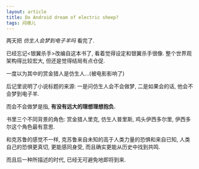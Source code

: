 ```yaml
---
layout: article
title: Do Android dream of electric sheep?
tags: 闷墩儿
---
```


两天把 *仿生人会梦到电子羊吗* 看完了.

 <!--more-->

已经忘记<银翼杀手>改编自这本书了, 看着觉得设定和银翼杀手很像. 整个世界观架构得比较宏大, 但还是觉得结局有点仓促.

一度以为其中的赏金猎人是仿生人...(被电影影响了)

后记里说明了小说标题的来源: 一是问仿生人会不会做梦, 二是如果会的话, 他会不会梦到电子羊.

而会不会做梦是指, **有没有远大的理想理想抱负.**

书里三个不同背景的角色: 赏金猎人里克, 仿生人普里斯, 鸡头伊西多尔里, 伊西多尔这个角色最有意思. 

和克苏鲁的感觉不一样, 克苏鲁来自未知的高于人类力量的恐惧和来自已知, 人类自己的恐惧更真切, 更能感同身受, 而且确实更能从历史中找到共鸣. 

而且后一种所描述的时代, 已经无可避免地即将到来.

